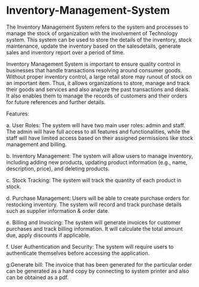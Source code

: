 # Inventory-Management-System
The Inventory Management System refers to the system and processes to manage the stock of organization with the involvement of Technology system. This system can be used to store the details of the inventory, stock maintenance, update the inventory based on the salesdetails, generate sales and inventory report over a period of time.

Inventory Management System is important to ensure quality control in businesses that handle transactions resolving around consumer goods. Without proper inventory control, a large retail store may runout of stock on an important item. Thus, it allows organizations to store, manage and track their goods and services and also analyze the past transactions and deals. It also enables them to manage the records of customers and their orders for future references and further details.

Features:

a. User Roles: The system will have two main user roles: admin and staff. The admin will have full access to all features and functionalities, while the staff will have limited access based on their assigned permissions like stock management and billing.

b. Inventory Management: The system will allow users to manage inventory, including adding new products, updating product information (e.g., name, description, price), and deleting products.

c. Stock Tracking: The system will track the quantity of each product in stock.

d. Purchase Management: Users will be able to create purchase orders for restocking inventory. The system will record and track purchase details such as supplier information & order date.

e. Billing and Invoicing: The system will generate invoices for customer purchases and track billing information. It will calculate the total amount due, apply discounts if applicable.

f. User Authentication and Security: The system will require users to authenticate themselves before accessing the application.

g.Generate bill: The invoice that has been generated for the particular order can be generated as a hard copy by connecting to system printer and also can be obtained as a pdf.

